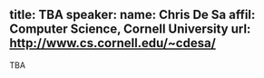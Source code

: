 title: TBA
speaker:
  name: Chris De Sa
  affil: Computer Science, Cornell University
  url: http://www.cs.cornell.edu/~cdesa/
---

TBA